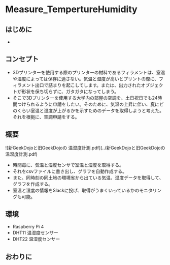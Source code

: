 # Measure_TempertureHumidity
## はじめに
- 

## コンセプト
- 3Dプリンターを使用する際のプリンターの材料であるフィラメントは、室温や湿度によっては保存に適さない。気温と湿度が高いとプリントの際に、フィラメント出口で詰まりを起こしてします。または、出力されたオブジェクトが形状を保ち切らずに、ガタガタになってしまう。
- そこで3Dプリンターを使用する大学内の部屋の空調を、土日祝日でも24時間つけられるように申請をしたい。そのために、気温の上昇に伴い、夏にどのくらい室温と湿度が上がるかを示すためのデータを取得しようと考えた。それを根拠に、空調申請をする。

## 概要
![新GeekDojoと旧GeekDojoの 温湿度計測.pdf](../新GeekDojoと旧GeekDojoの 温湿度計測.pdf)
- 時間毎に、気温と湿度センサで室温と湿度を取得する。
- それをcsvファイルに書き出し、グラフを自動作成する。
- また、同時刻の同土地の環境省から出ている気温、湿度データを取得して、グラフを作成する。
- 室温と湿度の情報をSlackに投げ、取得がうまくいっているかのモニタリングも可能。

## 環境
- Raspberry Pi 4
- DHT11 温湿度センサー
- DHT22 温湿度センサー

## おわりに
